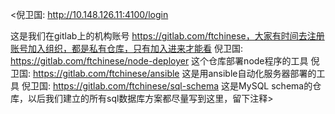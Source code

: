 <倪卫国:
http://10.148.126.11:4100/login

这是我们在gitlab上的机构账号 https://gitlab.com/ftchinese，大家有时间去注册账号加入组织，都是私有仓库，只有加入进来才能看
倪卫国:
https://gitlab.com/ftchinese/node-deployer 这个仓库部署node程序的工具
倪卫国:
https://gitlab.com/ftchinese/ansible 这是用ansible自动化服务器部署的工具
倪卫国:
https://gitlab.com/ftchinese/sql-schema 这是MySQL schema的仓库，以后我们建立的所有sql数据库方案都尽量写到这里，留下注释>